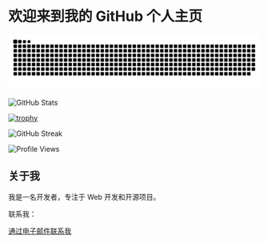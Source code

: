 # 欢迎来到我的 GitHub 个人主页

![](https://raw.githubusercontent.com/fencer-yangd/fencer-yangd/refs/heads/output/github-contribution-grid-snake.svg)

![GitHub Stats](https://github-readme-stats.vercel.app/api?username=fencer-yangd&show_icons=true&theme=dark)

[![trophy](https://github-profile-trophy.vercel.app/?username=fencer-yangd)](https://github.com/ryo-ma/github-profile-trophy)

![GitHub Streak](https://github-readme-streak-stats.herokuapp.com/?user=fencer-yangd)

![Profile Views](https://komarev.com/ghpvc/?username=fencer-yangd)


<h2>关于我</h2>
<p>我是一名开发者，专注于 Web 开发和开源项目。</p>

<p>联系我：</p>
<a href="mailto:fencer.yangd@qq.com">通过电子邮件联系我</a>
